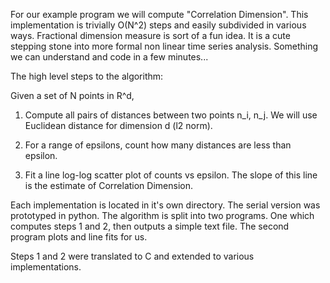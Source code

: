 For our example program we will compute "Correlation Dimension".  This implementation is trivially O(N^2) steps and easily subdivided in various ways.  Fractional dimension measure is sort of a fun idea.  It is a cute stepping stone into more formal non linear time series analysis. Something we can understand and code in a few minutes...

The high level steps to the algorithm:

Given a set of N points in R^d,

1) Compute all pairs of distances between two points n_i, n_j.  We will use Euclidean distance for dimension d (l2 norm).

2) For a range of epsilons, count how many distances are less than epsilon.

3) Fit a line log-log scatter plot of counts vs epsilon. The slope of this line is the estimate of Correlation Dimension.

Each implementation is located in it's own directory.  The serial version was prototyped in python.  The algorithm is split into two programs.  One which computes steps 1 and 2, then outputs a simple text file. The second program plots and line fits for us.

Steps 1 and 2 were translated to C and extended to various implementations.


